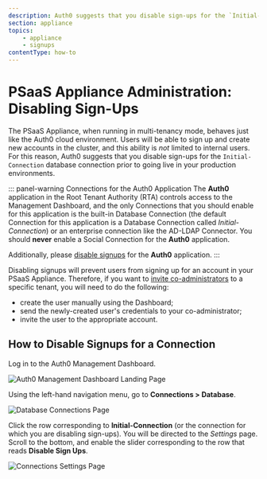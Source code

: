 ```yaml
---
description: Auth0 suggests that you disable sign-ups for the `Initial-Connection` database connection prior to going live in your production environments.
section: appliance
topics:
    - appliance
    - signups
contentType: how-to
---
```


# PSaaS Appliance Administration: Disabling Sign-Ups

The PSaaS Appliance, when running in multi-tenancy mode, behaves just like the Auth0 cloud environment. Users will be able to sign up and create new accounts in the cluster, and this ability is *not* limited to internal users. For this reason, Auth0 suggests that you disable sign-ups for the `Initial-Connection` database connection prior to going live in your production environments.

::: panel-warning Connections for the Auth0 Application
The **Auth0** application in the Root Tenant Authority (RTA) controls access to the Management Dashboard, and the only Connections that you should enable for this application is the built-in Database Connection (the default Connection for this application is a Database Connection called *Initial-Connection*) or an enterprise connection like the AD-LDAP Connector. You should **never** enable a Social Connection for the **Auth0** application.

Additionally, please [disable signups](/appliance/admin/disabling-sign-ups) for the **Auth0** application.
:::

Disabling signups will prevent users from signing up for an account in your PSaaS Appliance. Therefore, if you want to [invite co-administrators](/appliance/admin/inviting-coadmins) to a specific tenant, you will need to do the following:

* create the user manually using the Dashboard;
* send the newly-created user's credentials to your co-administrator;
* invite the user to the appropriate account.

## How to Disable Signups for a Connection

Log in to the Auth0 Management Dashboard.

![Auth0 Management Dashboard Landing Page](/media/articles/appliance/admin/mgmt-dashboard.png)

Using the left-hand navigation menu, go to **Connections > Database**.

![Database Connections Page](/media/articles/appliance/admin/connections.png)

Click the row corresponding to **Initial-Connection** (or the connection for which you are disabling sign-ups). You will be directed to the *Settings* page. Scroll to the bottom, and enable the slider corresponding to the row that reads **Disable Sign Ups**.

![Connections Settings Page](/media/articles/appliance/admin/disable-sign-ups.png)
